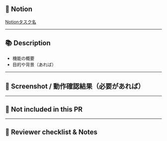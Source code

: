 ## 🧠 Notion
<!-- 対応するタスクやNotionのリンクを貼ってください -->
[Notionタスク名](https://...)

---

## 📚 Description
<!-- 変更内容を簡潔に記述してください（例: 機能追加、バグ修正、リファクタリングなど） -->
- 機能の概要
- 目的や背景（あれば）

---

## 📸 Screenshot / 動作確認結果（必要があれば）
<!-- UI変更がある場合、スクショや画面キャプチャを貼るとレビューが楽になります -->

---

## 🚧 Not included in this PR
<!-- このPRには含まれていないが、関連しているものや次に対応する予定のもの -->

---

## 📝 Reviewer checklist & Notes
<!-- 補足情報・レビュワーへの伝達事項・悩んでいることなど -->